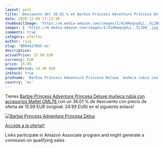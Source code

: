 ```yaml
---
layout: post
title: 'Descuento del 36.01 % en Barbie Princess Adventure Princesa Delux'
date: 2020-12-09 17:23:58
thumbnailImage: 'https://m.media-amazon.com/images/I/41mRwqogULL._SL200_.jpg'
images: [ 'https://m.media-amazon.com/images/I/41mRwqogULL._SL200_.jpg' ]
comments: true
category: ofertas
author: ring
slug: 'B08442YDGC-es'
description:
actualPrice: 15.99 EUR
currency: EUR
price: 15.99
comparePrice: 24.99 EUR
inStock: true
prodname: 'Barbie Princess Adventure Princesa Deluxe  muñeca rubia con accesorios  Mattel GML76 '
country: 'es'
---
```


Tienes [Barbie Princess Adventure Princesa Deluxe  muñeca rubia con accesorios  Mattel GML76 ](https://www.amazon.es/dp/B08442YDGC/?tag=tolees-21) con un 36.01 % de descuento con precio de oferta de 15.99 EUR (original: 24.99 EUR) en el siguiente enlace!

[![Barbie Princess Adventure Princesa Delux](https://m.media-amazon.com/images/I/41mRwqogULL._SL200_.jpg)](https://www.amazon.es/dp/B08442YDGC/?tag=tolees-21)

[Accede a la oferta!!](https://www.amazon.es/dp/B08442YDGC/?tag=tolees-21)

Links participate in Amazon Associate program and might generate a comission on qualifying sales


